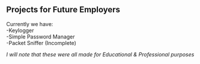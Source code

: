 ## Projects for Future Employers
Currently we have:  
-Keylogger  
-Simple Password Manager  
-Packet Sniffer (Incomplete)

*I will note that these were all made for Educational & Professional purposes*
